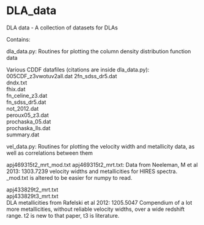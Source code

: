 DLA_data
========

DLA data - A collection of datasets for DLAs

Contains:

dla_data.py: Routines for plotting the column density distribution function data

Various CDDF datafiles (citations are inside dla_data.py):
005CDF_z3vwotuv2all.dat
2fn_sdss_dr5.dat       
dndx.txt               
fhix.dat               
fn_celine_z3.dat       
fn_sdss_dr5.dat        
not_2012.dat           
peroux05_z3.dat        
prochaska_05.dat       
prochaska_lls.dat      
summary.dat            


vel_data.py: Routines  for plotting the velocity width and metallicity data, as well as correlations between them

apj469315t2_mrt_mod.txt
apj469315t2_mrt.txt:
Data from Neeleman, M et al 2013: 1303.7239 
velocity widths and metallicities for HIRES spectra. _mod.txt is altered to
be easier for numpy to read.

apj433829t2_mrt.txt    
apj433829t3_mrt.txt    
DLA metallicities from Rafelski et al 2012: 1205.5047
Compendium of a lot more metallicities, without reliable velocity widths,
over a wide redshift range. t2 is new to that paper, t3 is literature.
